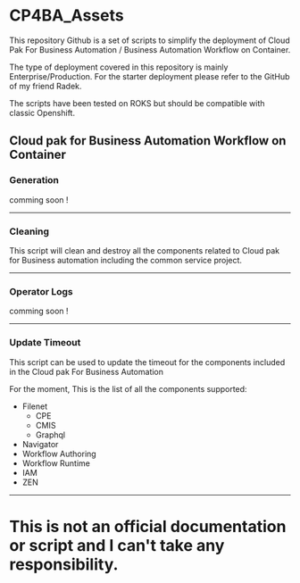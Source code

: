 
# CP4BA_Assets

This repository Github is a set of scripts to simplify the deployment of Cloud Pak For Business Automation / Business Automation Workflow on Container.

The type of deployment covered in this repository is mainly Enterprise/Production. 
For the starter deployment please refer to the GitHub of my friend Radek. 

The scripts have been tested on ROKS but should be compatible with classic Openshift.


## Cloud pak for Business Automation Workflow on Container


### Generation


comming soon ! 
***
### Cleaning

This script will clean and destroy all the components related to Cloud pak for Business automation including the common service project.

***
### Operator Logs

comming soon ! 

***

### Update Timeout 

This script can be used to update the timeout for the components included in the Cloud pak For Business Automation 

For the moment, This is the list of all the components supported: 

* Filenet
    - CPE
    - CMIS
    - Graphql
* Navigator
* Workflow Authoring
* Workflow Runtime
* IAM 
* ZEN

***

# This is not an official documentation or script and I can't take any responsibility. 
